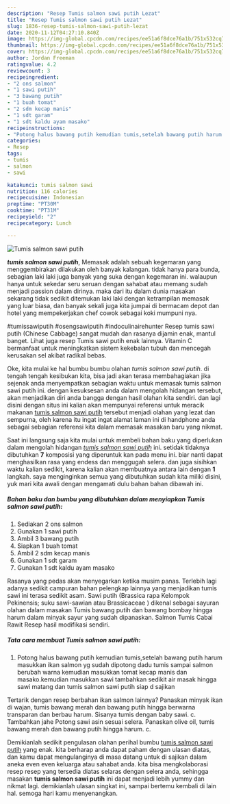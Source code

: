 ```yaml
---
description: "Resep Tumis salmon sawi putih Lezat"
title: "Resep Tumis salmon sawi putih Lezat"
slug: 1836-resep-tumis-salmon-sawi-putih-lezat
date: 2020-11-12T04:27:10.840Z
image: https://img-global.cpcdn.com/recipes/ee51a6f8dce76a1b/751x532cq70/tumis-salmon-sawi-putih-foto-resep-utama.jpg
thumbnail: https://img-global.cpcdn.com/recipes/ee51a6f8dce76a1b/751x532cq70/tumis-salmon-sawi-putih-foto-resep-utama.jpg
cover: https://img-global.cpcdn.com/recipes/ee51a6f8dce76a1b/751x532cq70/tumis-salmon-sawi-putih-foto-resep-utama.jpg
author: Jordan Freeman
ratingvalue: 4.2
reviewcount: 3
recipeingredient:
- "2 ons salmon"
- "1 sawi putih"
- "3 bawang putih"
- "1 buah tomat"
- "2 sdm kecap manis"
- "1 sdt garam"
- "1 sdt kaldu ayam masako"
recipeinstructions:
- "Potong halus bawang putih kemudian tumis,setelah bawang putih harum masukkan ikan salmon yg sudah dipotong dadu tumis sampai salmon berubah warna kemudian masukkan tomat kecap manis dan masako.kemudian masukkan sawi tambahkan sedikit air masak hingga sawi matang dan tumis salmon sawi putih siap d sajikan"
categories:
- Resep
tags:
- tumis
- salmon
- sawi

katakunci: tumis salmon sawi 
nutrition: 116 calories
recipecuisine: Indonesian
preptime: "PT30M"
cooktime: "PT31M"
recipeyield: "2"
recipecategory: Lunch

---
```



![Tumis salmon sawi putih](https://img-global.cpcdn.com/recipes/ee51a6f8dce76a1b/751x532cq70/tumis-salmon-sawi-putih-foto-resep-utama.jpg)

<b><i>tumis salmon sawi putih</i></b>, Memasak adalah sebuah kegemaran yang menggembirakan dilakukan oleh banyak kalangan. tidak hanya para bunda, sebagian laki laki juga banyak yang suka dengan kegemaran ini. walaupun hanya untuk sekedar seru seruan dengan sahabat atau memang sudah menjadi passion dalam dirinya. maka dari itu dalam dunia masakan sekarang tidak sedikit ditemukan laki laki dengan ketrampilan memasak yang luar biasa, dan banyak sekali juga kita jumpai di bermacam depot dan hotel yang mempekerjakan chef cowok sebagai koki mumpuni nya.

#tumissawiputih #osengsawiputih #indoculinairehunter Resep tumis sawi putih (Chinese Cabbage) sangat mudah dan rasanya dijamin enak, mantul banget. Lihat juga resep Tumis sawi putih enak lainnya. Vitamin C bermanfaat untuk meningkatkan sistem kekebalan tubuh dan mencegah kerusakan sel akibat radikal bebas.

Oke, kita mulai ke hal bumbu bumbu olahan <i>tumis salmon sawi putih</i>. di tengah tengah kesibukan kita, bisa jadi akan terasa membahagiakan jika sejenak anda menyempatkan sebagian waktu untuk memasak tumis salmon sawi putih ini. dengan kesuksesan anda dalam mengolah hidangan tersebut, akan menjadikan diri anda bangga dengan hasil olahan kita sendiri. dan lagi disini dengan situs ini kalian akan mempunyai referensi untuk meracik makanan <u>tumis salmon sawi putih</u> tersebut menjadi olahan yang lezat dan sempurna, oleh karena itu ingat ingat alamat laman ini di handphone anda sebagai sebagian referensi kita dalam memasak masakan baru yang nikmat.


Saat ini langsung saja kita mulai untuk membeli bahan baku yang diperlukan dalam mengolah hidangan <u><i>tumis salmon sawi putih</i></u> ini. setidak tidaknya dibutuhkan <b>7</b> komposisi yang diperuntuk kan pada menu ini. biar nanti dapat menghasilkan rasa yang endess dan menggugah selera. dan juga sisihkan waktu kalian sedikit, karena kalian akan membuatnya antara lain dengan <b>1</b> langkah. saya menginginkan semua yang dibutuhkan sudah kita miliki disini, yuk mari kita awali dengan mengamati dulu bahan bahan dibawah ini.

<!--inarticleads1-->

##### Bahan baku dan bumbu yang dibutuhkan dalam menyiapkan Tumis salmon sawi putih:

1. Sediakan 2 ons salmon
1. Gunakan 1 sawi putih
1. Ambil 3 bawang putih
1. Siapkan 1 buah tomat
1. Ambil 2 sdm kecap manis
1. Gunakan 1 sdt garam
1. Gunakan 1 sdt kaldu ayam masako


Rasanya yang pedas akan menyegarkan ketika musim panas. Terlebih lagi adanya sedikit campuran bahan pelengkap lainnya yang menjadikan tumis sawi ini terasa sedikit asam. Sawi putih (Brassica rapa Kelompok Pekinensis; suku sawi-sawian atau Brassicaceae ) dikenal sebagai sayuran olahan dalam masakan Tumis bawang putih dan bawang bombay hingga harum dalam minyak sayur yang sudah dipanaskan. Salmon Tumis Cabai Rawit Resep hasil modifikasi sendiri. 

<!--inarticleads2-->

##### Tata cara membuat Tumis salmon sawi putih:

1. Potong halus bawang putih kemudian tumis,setelah bawang putih harum masukkan ikan salmon yg sudah dipotong dadu tumis sampai salmon berubah warna kemudian masukkan tomat kecap manis dan masako.kemudian masukkan sawi tambahkan sedikit air masak hingga sawi matang dan tumis salmon sawi putih siap d sajikan


Tertarik dengan resep berbahan ikan salmon lainnya? Panaskan minyak ikan di wajan, tumis bawang merah dan bawang putih hingga berwarna transparan dan berbau harum. Sisanya tumis dengan baby sawi. c. Tambahkan jahe Potong sawi asin sesuai selera. Panaskan olive oil, tumis bawang merah dan bawang putih hingga harum. c. 

Demikianlah sedikit pengulasan olahan perihal bumbu <u>tumis salmon sawi putih</u> yang enak. kita berharap anda dapat paham dengan ulasan diatas, dan kamu dapat mengulanginya di masa datang untuk di sajikan dalam aneka even even keluarga atau sahabat anda. kita bisa mengkolaborasi resep resep yang tersedia diatas selaras dengan selera anda, sehingga masakan <b>tumis salmon sawi putih</b> ini dapat menjadi lebih yummy dan nikmat lagi. demikianlah ulasan singkat ini, sampai bertemu kembali di lain hal. semoga hari kamu menyenangkan.
